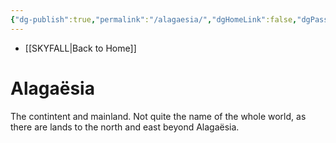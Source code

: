 ```yaml
---
{"dg-publish":true,"permalink":"/alagaesia/","dgHomeLink":false,"dgPassFrontmatter":false}
---
```


- [[SKYFALL|Back to Home]]

# Alagaësia
The contintent and mainland. Not quite the name of the whole world, as there are lands to the north and east beyond Alagaësia. 
